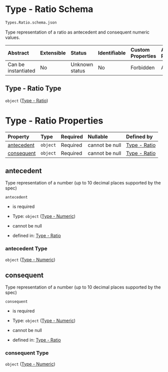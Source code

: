 # Type - Ratio Schema

```txt
Types.Ratio.schema.json
```

Type representation of a ratio as antecedent and consequent numeric values.

| Abstract            | Extensible | Status         | Identifiable | Custom Properties | Additional Properties | Access Restrictions | Defined In                                                                 |
| :------------------ | :--------- | :------------- | :----------- | :---------------- | :-------------------- | :------------------ | :------------------------------------------------------------------------- |
| Can be instantiated | No         | Unknown status | No           | Forbidden         | Allowed               | none                | [Ratio.schema.json](../out/types/Ratio.schema.json "open original schema") |

## Type - Ratio Type

`object` ([Type - Ratio](ratio.md))

# Type - Ratio Properties

| Property                  | Type     | Required | Nullable       | Defined by                                                                                                |
| :------------------------ | :------- | :------- | :------------- | :-------------------------------------------------------------------------------------------------------- |
| [antecedent](#antecedent) | `object` | Required | cannot be null | [Type - Ratio](stockplan-properties-type---numeric.md "Types.Numeric.schema.json#/properties/antecedent") |
| [consequent](#consequent) | `object` | Required | cannot be null | [Type - Ratio](stockplan-properties-type---numeric.md "Types.Numeric.schema.json#/properties/consequent") |

## antecedent

Type representation of a number (up to 10 decimal places supported by the spec)

`antecedent`

*   is required

*   Type: `object` ([Type - Numeric](stockplan-properties-type---numeric.md))

*   cannot be null

*   defined in: [Type - Ratio](stockplan-properties-type---numeric.md "Types.Numeric.schema.json#/properties/antecedent")

### antecedent Type

`object` ([Type - Numeric](stockplan-properties-type---numeric.md))

## consequent

Type representation of a number (up to 10 decimal places supported by the spec)

`consequent`

*   is required

*   Type: `object` ([Type - Numeric](stockplan-properties-type---numeric.md))

*   cannot be null

*   defined in: [Type - Ratio](stockplan-properties-type---numeric.md "Types.Numeric.schema.json#/properties/consequent")

### consequent Type

`object` ([Type - Numeric](stockplan-properties-type---numeric.md))
